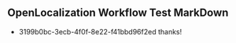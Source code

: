 ## OpenLocalization Workflow Test MarkDown
* 3199b0bc-3ecb-4f0f-8e22-f41bbd96f2ed 
thanks!<!--HONumber=Mar16_HO3-->
